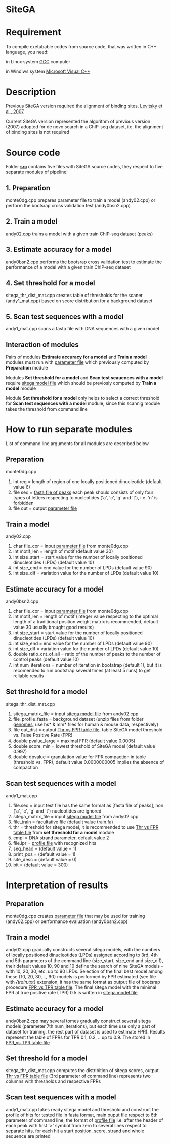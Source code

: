 # SiteGA
# Requirement
To compile exetubable codes from source code, that was written in C++ language, you need:

in Linux system [GCC](https://gcc.gnu.org/) compuler 

in Windiws system [Microsoft Visual C++](https://visualstudio.microsoft.com/vs/express/)

# Description
Previous SiteGA version required the alignment of binding sites, [Levitsky et al., 2007](https://doi.org/10.1186/1471-2105-8-481)

Current SiteGA version represented the algorithm of previous version (2007) adopted for de novo search in a ChIP-seq dataset, i.e. the alignment of binding sites is not required

# Source code
Folder [**src**](https://github.com/parthian-sterlet/sitega/tree/master/src) contains five files with SiteGA source codes, they respect to five separate modules of pipeline: 
## 1. Preparation
monte0dg.cpp prepares parameter file to train a model (andy02.cpp) or perform the bootsrap cross validation test (andy0bsn2.cpp)
## 2. Train a model
andy02.cpp  trains a model with a given train ChIP-seq dataset (peaks)
## 3. Estimate accuracy for a model
andy0bsn2.cpp performs the bootsrap cross validation test to estimate the performance of a model with a given train ChIP-seq dataset
## 4. Set threshold for a model
sitega_thr_dist_mat.cpp creates table of thresholds for the scaner (andy1_mat.cpp) based on score distribution for a background dataset
## 5. Scan test sequences with a model
andy1_mat.cpp scans a fasta file with DNA sequences with a given model

## Interaction of modules
Pairs of modules **Estimate accuracy for a model** and **Train a model** modules must run with [parameter file](https://github.com/parthian-sterlet/sitega/blob/master/examples/diagonal_cov.mnt) which previously computed by **Preparation** module

Modules **Set threshold for a model** and **Scan test seauences with a model** require [sitega model file](https://github.com/parthian-sterlet/sitega/blob/master/examples/model.mat) which should be previosly computed by **Train a model** module

Module **Set threshold for a model** only helps to select a correct threshold for **Scan test sequences with a model** module, since this scannig module takes the threshold from command line

# How to run separate modules
List of command line arguments for all modules are described below.

## Preparation

monte0dg.cpp 
1. int reg = length of region of one locally positioned dinucleotide (default value 6)
2. file seq = [fasta file of peaks](https://github.com/parthian-sterlet/sitega/blob/master/examples/peaks.fa) each peak should consists of only four types of letters respecting to nucleotides ('a', 'c', 'g' and 't'), i.e. 'n' is forbidden
3. file out = output [parameter file](https://github.com/parthian-sterlet/sitega/blob/master/examples/diagonal_cov.mnt)

## Train a model

andy02.cpp
1. char file_cor = input [parameter file](https://github.com/parthian-sterlet/sitega/blob/master/examples/diagonal_cov.mnt) from monte0dg.cpp 
2. int motif_len = length of motif (default value 30)
3. int size_start = start value for the number of locally positioned dinucleotides (LPDs) (default value 10)
4. int size_end = end value for the number of LPDs (default value 90)
5. int size_dif = variation value for the number of LPDs (default value 10)

## Estimate accuracy for a model

andy0bsn2.cpp
1. char file_cor = input [parameter file](https://github.com/parthian-sterlet/sitega/blob/master/examples/diagonal_cov.mnt) from monte0dg.cpp 
2. int motif_len = length of motif (integer value respecting to the optimal length of a traditional position weight matrix is recommended, default value 30 usually brought good results)
3. int size_start = start value for the number of locally positioned dinucleotides (LPDs) (default value 10)
4. int size_end = end value for the number of LPDs (default value 90)
5. int size_dif = variation value for the number of LPDs (default value 10)
6. double ratio_cnt_of_all  = ratio of the number of peaks to the number of control peaks (default value 10)
7. int num_iterations = number of iteration in bootatrap (default 1), but it is recomended to run bootstrap several times (at least 5 runs) to get reliable results

## Set threshold for a model

sitega_thr_dist_mat.cpp
1. sitega_matrix_file = input [sitega model file](https://github.com/parthian-sterlet/sitega/blob/master/examples/model.mat) from andy02.cpp
2. file_profile_fasta = background dataset (unzip files from folder [genomes](https://github.com/parthian-sterlet/sitega/tree/master/genomes), use hs* & mm* files for human & mouse data, respectively)
3. file out_dist = output [Thr vs FPR table file](https://github.com/parthian-sterlet/sitega/blob/master/examples/thr_fpr), table SiteGA model threshold vs. False Positive Rate (FPR)
4. double pvalue_large = maximal FPR (default value 0.0005)
5. double score_min = lowest threshold of SiteGA model (default value 0.997)
6. double dpvalue = granulation value for FPR compaction in table (threshold vs. FPR), default value 0.0000000005 implies the absence of compaction

## Scan test sequences with a model

andy1_mat.cpp
1. file.seq = input test file has the same format as [fasta file of peaks], non ('a', 'c', 'g' and 't') nucleotides are ignored
2. sitega_matrix_file = input [sitega model file](https://github.com/parthian-sterlet/sitega/blob/master/examples/model.mat) from andy02.cpp
3. file_train = facultative file (default value train.fa)
4. thr = threshold for sitega model, it is recommended to use [Thr vs FPR table file](https://github.com/parthian-sterlet/sitega/blob/master/examples/thr_fpr) from **set threshold for a model** module
5. cmpl = DNA strand parameter, default value 2 
6. file.ipr = [profile file](https://github.com/parthian-sterlet/sitega/blob/master/examples/hit_profile) with recognized hits
7. seq_head = (default value = 1)
8. print_pos = (default value = 1)
9. site_desc = (default value = 0)
10. bit = (default value = 300)

# Interpretation of results

## Preparation

monte0dg.cpp creates [parameter file](https://github.com/parthian-sterlet/sitega/blob/master/examples/diagonal_cov.mnt) that may be used for training (andy02.cpp) or performance evaluation (andy0bsn2.cpp)

## Train a model

andy02.cpp gradually constructs several sitega models, with the numbers of locally positioned dinucleotides (LPDs) assigned according to 3rd, 4th and 5th parameters of the command line (size_start, size_end and size_dif), their default values 10, 90 and 10 define the search of nine SiteGA models - with 10, 20, 30, etc. up to 90 LPDs. Selection of the final best model among these {10, 20, 30, .., 90} models is performed by FPR estimated (see file with *{train.txt}* extension, it has the same format as output file of bootsrap procedure [FPR_vs TPR table file](https://github.com/parthian-sterlet/sitega/blob/master/examples/model_bs1.txt). The final sitega model with the minimal FPR at true positive rate (TPR) 0.5 is written in [sitega model file](https://github.com/parthian-sterlet/sitega/blob/master/examples/model.mat)

## Estimate accuracy for a model

andy0bsn2.cpp may several tomes gradually construct several sitega models (parameter 7th num_iterations), but each time use only a part of dataset for training, the rest part of dataset is used to estimate FPR). Results represent the table of FPRs for TPR 0.1, 0.2, .. up to 0.9. The stored in [FPR_vs TPR table file](https://github.com/parthian-sterlet/sitega/blob/master/examples/model_bs1.txt)

## Set threshold for a model

sitega_thr_dist_mat.cpp computes the distribition of sitega scores, output [Thr vs FPR table file](https://github.com/parthian-sterlet/sitega/blob/master/examples/thr_fpr) (3rd parameter of command line) represents two columns with thresholds and respective FPRs

## Scan test sequences with a model

andy1_mat.cpp takes ready sitega model and threshold and construct the profile of hits for tested file in fasta format, main ouput file respect to 6th parameter of command line, the format of [profile file](https://github.com/parthian-sterlet/sitega/blob/master/examples/hit_profile)
I.e. after the header of each peak with first '>' symbol from zero to several lines respect to separate hits, for each hit a start position, score, strand and whole sequence are printed
